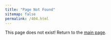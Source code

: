 ```yaml
---
title: "Page Not Found"
sitemap: false
permalink: /404.html
---
```


This page does not exist! Return to the [main page](https://elehoff.github.io/).
